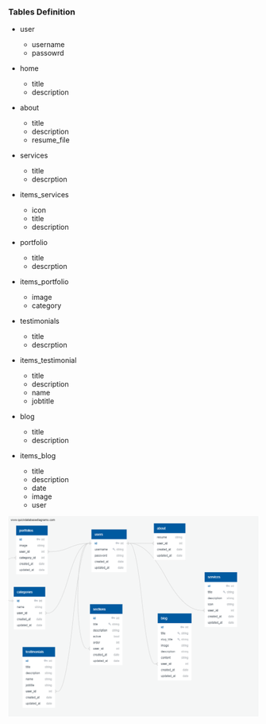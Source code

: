 ### Tables Definition

- user
    - username
    - passowrd

- home
    - title
    - description

- about
    - title
    - description
    - resume_file

- services
    - title
    - descrption

- items_services
    - icon
    - title
    - description

- portfolio
    - title
    - descrption

- items_portfolio
    - image
    - category

- testimonials
    - title
    - descrption

- items_testimonial
    - title
    - description
    - name
    - jobtitle

- blog
    - title
    - description

- items_blog
    - title
    - description
    - date
    - image
    - user

![alt text](ER.png "Diagrama Entidad Relacion")

